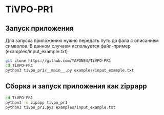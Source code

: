 # TiVPO-PR1

## Запуск приложения

Для запуска приложению нужно передать путь до фала с описанием символов. В данном
случаем испольуется файл-пример (examples/input_example.txt)

```bash
git clone https://github.com/YAPONE4/TiVPO-PR1
cd TiVPO-PR1
python3 tivpo_pr1/__main__.py examples/input_example.txt
```

## Сборка и запуск приложения как zippapp

```bash
cd TiVPO-PR1
python3 -m zipapp tivpo_pr1
python3 tivpo_pr1.pyz examples/input_example.txt
```